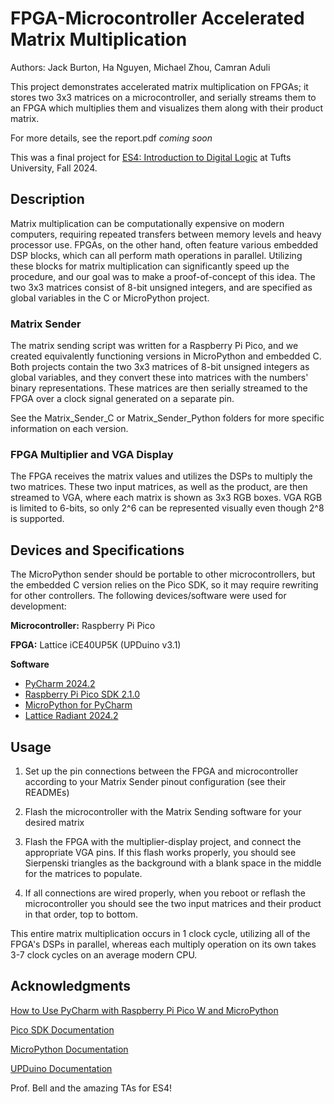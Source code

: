 # FPGA-Microcontroller Accelerated Matrix Multiplication
Authors: Jack Burton, Ha Nguyen, Michael Zhou, Camran Aduli

This project demonstrates accelerated matrix multiplication on FPGAs;
it stores two 3x3 matrices on a microcontroller, and serially streams them to
an FPGA which multiplies them and visualizes them along with their product matrix.

For more details, see the report.pdf _coming soon_

This was a final project for [ES4: Introduction to Digital Logic](https://www.ece.tufts.edu/es/4/) 
at Tufts University, Fall 2024.

## Description

Matrix multiplication can be computationally expensive on modern computers, requiring
repeated transfers between memory levels and heavy processor use. FPGAs, on the other hand,
often feature various embedded DSP blocks, which can all perform math operations in parallel.
Utilizing these blocks for matrix multiplication can significantly speed up the procedure, and
our goal was to make a proof-of-concept of this idea. The two 3x3 matrices consist of 8-bit
unsigned integers, and are specified as global variables in the C or MicroPython project.

### Matrix Sender
The matrix sending script was written for a Raspberry Pi Pico, and
we created equivalently functioning versions in MicroPython and embedded C.
Both projects contain the two 3x3 matrices of 8-bit unsigned integers as global variables,
and they convert these into matrices with the numbers' binary representations. These
matrices are then serially streamed to the FPGA over a clock signal generated on
a separate pin.

See the Matrix_Sender_C or Matrix_Sender_Python folders for more specific information on each version.

### FPGA Multiplier and VGA Display
The FPGA receives the matrix values and utilizes the DSPs to multiply the two matrices.
These two input matrices, as well as the product, are then streamed to VGA, where each matrix
is shown as 3x3 RGB boxes. VGA RGB is limited to 6-bits, so only 2^6 can be represented visually even
though 2^8 is supported.

## Devices and Specifications
The MicroPython sender should be portable to other microcontrollers, but the
embedded C version relies on the Pico SDK, so it may require rewriting for other controllers.
The following devices/software were used for development:

**Microcontroller:** Raspberry Pi Pico

**FPGA:** Lattice iCE40UP5K (UPDuino v3.1)

**Software**
* [PyCharm 2024.2](https://www.jetbrains.com/pycharm/)
* [Raspberry Pi Pico SDK 2.1.0](https://github.com/raspberrypi/pico-sdk)
* [MicroPython for PyCharm](https://plugins.jetbrains.com/plugin/9777-micropython)
* [Lattice Radiant 2024.2](https://www.latticesemi.com/latticeradiant)

## Usage
1. Set up the pin connections between the FPGA and microcontroller according to
your Matrix Sender pinout configuration (see their READMEs)

2. Flash the microcontroller with the Matrix Sending software for your desired
matrix

3. Flash the FPGA with the multiplier-display project, and connect the appropriate
VGA pins. If this flash works properly, you should see Sierpenski triangles as the
background with a blank space in the middle for the matrices to populate.

4. If all connections are wired properly, when you reboot or reflash the microcontroller
you should see the two input matrices and their product in that order, top to bottom.

This entire matrix multiplication occurs in 1 clock cycle, utilizing all of the FPGA's DSPs in parallel,
whereas each multiply operation on its own takes 3-7 clock cycles on an average
modern CPU.

## Acknowledgments
[How to Use PyCharm with Raspberry Pi Pico W and MicroPython](https://www.instructables.com/How-to-Use-PyCharm-With-Raspberry-Pi-Pico-W-and-Mi/)

[Pico SDK Documentation](https://www.raspberrypi.com/documentation/pico-sdk/)

[MicroPython Documentation](https://docs.micropython.org/en/latest/)

[UPDuino Documentation](https://upduino.readthedocs.io/en/latest/introduction/introduction.html)

Prof. Bell and the amazing TAs for ES4!

